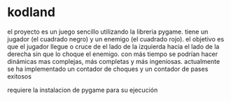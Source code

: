 # kodland

el proyecto es un juego sencillo utilizando  la libreria pygame. tiene un jugador (el cuadrado negro) y un enemigo (el cuadrado rojo). el objetivo es que el jugador llegue o cruce de el lado de la izquierda hacia el lado de la derecha sin que lo choque el enemigo. con más tiempo se podrían hacer dinámicas mas complejas, más completas y más ingeniosas. actualmente se ha implementado un contador de choques y un contador de pases exitosos

requiere la instalacion de pygame para su ejecución
